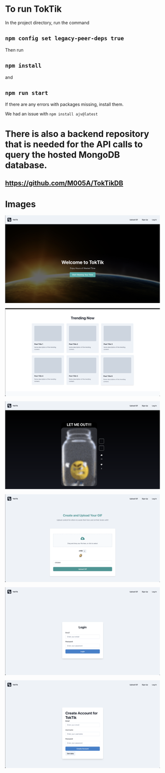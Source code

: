 # To run TokTik

In the project directory, run the command

## `npm config set legacy-peer-deps true`

Then run

## `npm install`

and

## `npm run start`

If there are any errors with packages missing, install them.

We had an issue with `npm install ajv@latest`

# There is also a backend repository that is needed for the API calls to query the hosted MongoDB database.

## https://github.com/M005A/TokTikDB

# Images

![Landing Page Top](src/images/LandingPageTop.png)

![Landing Page Mid](src/images/LandingPageMid.png)

![Gif Player Page](src/images/GifPlayer.png)

![Uploading a Gif](src/images/UploadGif.png)

![Log in page](src/images/LoginPage.png)

![Create Account Page](src/images/CreateAccount.png)
